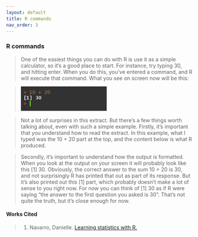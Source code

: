 ```yaml
---
layout: default
title: R commands
nav_order: 3
---
```

### **R commands**

> One of the easiest things you can do with R is use it as a simple calculator, so it’s a good place to start. For instance, try typing 30, and hitting enter. When you do this, you’ve entered a command, and R will execute that command. What you see on screen now will be this:

> <img src="https://raw.githubusercontent.com/mefrazi2/mapping-with-r/main/img/command_example.jpg">

> Not a lot of surprises in this extract. But there’s a few things worth talking about, even with such a simple example. Firstly, it’s important that you understand how to read the extract. In this example, what I typed was the 10 + 20 part at the top, and the content below is what R produced.

> Secondly, it’s important to understand how the output is formatted. When you look at the output on your screen it will probably look like this [1] 30. Obviously, the correct answer to the sum 10 + 20 is 30, and not surprisingly R has printed that out as part of its response. But it’s also printed out this [1] part, which probably doesn’t make a lot of sense to you right now. For now you can think of [1] 30 as if R were saying “the answer to the first question you asked is 30”. That’s not quite the truth, but it’s close enough for now. 

#### **Works Cited**
> 1. Navarro, Danielle. [Learning statistics with R.](https://learningstatisticswithr.com/)

